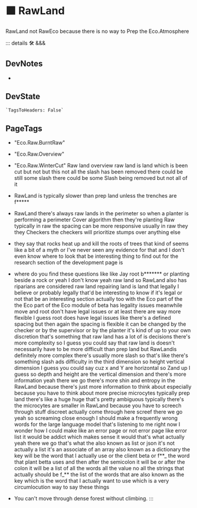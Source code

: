 # 🟩 <eko>RawLand</eko>

RawLand not RawEco because there is no way to Prep the Eco.Atmosphere

::: details 🛠 <dev>&&&</dev>

## DevNotes

-

## DevState

```py
`TagsToHeaders: False`
```

<h2>PageTags</h2>

- "Eco.Raw.BurntRaw"
- "Eco.Raw.Overview"
- "Eco.Raw.WinterCut"
Raw land overview raw land is land which is been cut but not but this not all the slash has been removed there could be still some slash there could be some Slash being removed but not all of it

- RawLand is typically slower than prep land unless the trenches are f**\***

- RawLand there's always raw lands in the perimeter so when a planter is performing a perimeter Cover algorithm then they're planting Raw typically in raw the spacing can be more responsive usually in raw they they Checkers the checkers will prioritize stumps over anything else

- they say that rocks heat up and kill the roots of trees that kind of seems like a bit of a myth or I've never seen any evidence for that and I don't even know where to look that be interesting thing to find out for the research section of the development page is

- where do you find these questions like like Jay root b**\*\*\*** or planting beside a rock or yeah I don't know yeah raw land so RawLand also has riparians are considered raw land repairing land is land that legally I believe or probably legally that'd be interesting to know if it's legal or not that be an interesting section actually too with the Eco part of the the Eco part of the Eco module of beta has legality issues meanwhile move and root don't have legal issues or at least there are way more flexible I guess root does have legal issues like there's a defined spacing but then again the spacing is flexible it can be changed by the checker or by the supervisor or by the planter it's kind of up to your own discretion that's something that raw land has a lot of is decisions there's more complexity so I guess you could say that raw land is doesn't necessarily have to be more difficult than prep land but RawLandis definitely more complex there's usually more slash so that's like there's something slash ads difficulty in the third dimension so height vertical dimension I guess you could say cuz x and Y are horizontal so Zand up I guess so depth and height are the vertical dimension and there's more information yeah there we go there's more shin and entropy in the RawLand because there's just more information to think about especially because you have to think about more precise microcytes typically prep land there's like a huge huge that's pretty ambiguous typically there's the microcytes are smaller in RawLand because you have to screech through stuff discreet actually come through here screef there we go yeah so screaming close enough I should make a frequently wrong words for the large language model that's listening to me right now I wonder how I could make like an error page or not error page like error list it would be addict which makes sense it would that's what actually yeah there we go that's what the also known as list or json it's not actually a list it's an associate of an array also known as a dictionary the key will be the word that I actually use or the client beta or f**_ the word that plant betta uses and then after the semicolon it will be or after the colon it will be a list of all the words all the value no all the strings that actually should be f_** the list of the words that are also known as the key which is the word that I actually want to use which is a very circumlocution way to say these things

- You can't move through dense forest without climbing.
:::
